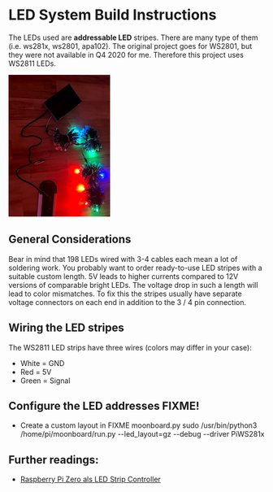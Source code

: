 # LED System Build Instructions
The LEDs used are **addressable LED** stripes. 
There are many type of them (i.e. ws281x, ws2801, apa102). 
The original project goes for WS2801, but they were not available in Q4 2020 for me. 
Therefore this project uses WS2811 LEDs. 

![LEDs](led.png)

## General Considerations
Bear in mind that 198 LEDs wired with 3-4 cables each mean a lot of soldering work. You probably want to order ready-to-use LED stripes with a 
suitable custom length. 5V leads to higher currents compared to 12V versions of comparable bright LEDs. The voltage drop in such a length will lead
to color mismatches. To fix this the stripes usually have separate voltage connectors on each end in addition to the 3 / 4 pin connection. 

## Wiring the LED stripes
The WS2811 LED strips have three wires (colors may differ in your case): 
- White = GND
- Red = 5V
- Green = Signal 

## Configure the LED addresses FIXME!
- Create a custom layout in <TBD> FIXME moonboard.py
sudo /usr/bin/python3  /home/pi/moonboard/run.py --led_layout=gz --debug --driver PiWS281x


## Further readings:
- [Raspberry Pi Zero als LED Strip Controller](https://developer-blog.net/raspberry-pi-zero-als-led-strip-controller)
